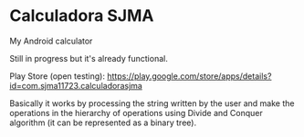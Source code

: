 # Calculadora SJMA
 My Android calculator
 
 Still in progress but it's already functional.
 
 Play Store (open testing): https://play.google.com/store/apps/details?id=com.sjma11723.calculadorasjma
 
 Basically it works by processing the string written by the user and make the operations in the hierarchy of operations using Divide and Conquer algorithm (it can be represented as a binary tree).
